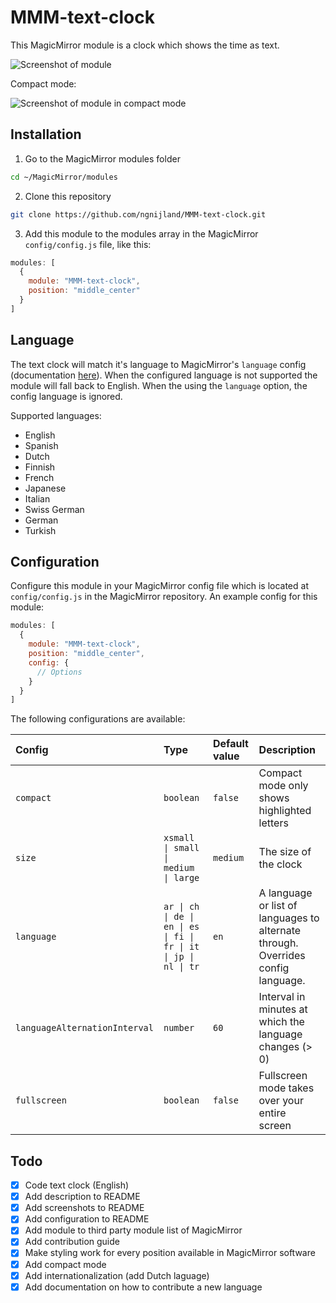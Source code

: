 # MMM-text-clock

This MagicMirror module is a clock which shows the time as text.

![Screenshot of module](https://github.com/ngnijland/MMM-text-clock/raw/master/screenshots/MMM-text-clock-screenshot.png)

Compact mode:

![Screenshot of module in compact mode](https://github.com/ngnijland/MMM-text-clock/raw/master/screenshots/MMM-text-clock-screenshot-compact.png)

## Installation

1. Go to the MagicMirror modules folder

```bash
cd ~/MagicMirror/modules
```

2. Clone this repository

```bash
git clone https://github.com/ngnijland/MMM-text-clock.git
```

3. Add this module to the modules array in the MagicMirror `config/config.js` file, like this:

```javascript
modules: [
  {
    module: "MMM-text-clock",
    position: "middle_center"
  }
]
```

## Language

The text clock will match it's language to MagicMirror's `language` config (documentation [here](https://docs.magicmirror.builders/getting-started/configuration.html#raspberry-specific)). When the configured language is not supported the module will fall back to English.
When the using the `language` option, the config language is ignored.

Supported languages:
- English
- Spanish
- Dutch
- Finnish
- French
- Japanese
- Italian
- Swiss German
- German
- Turkish

## Configuration

Configure this module in your MagicMirror config file which is located at `config/config.js` in the MagicMirror repository. An example config for this module:

```javascript
modules: [
  {
    module: "MMM-text-clock",
    position: "middle_center",
    config: {
      // Options
    }
  }
]
```

The following configurations are available:

Config                        | Type                                           | Default value  | Description
:-----------------------------|:-----------------------------------------------|:---------------|:------------
`compact`                     | `boolean`                                      | `false`        | Compact mode only shows highlighted letters
`size`                        | `xsmall \| small \| medium \| large`                     | `medium`       | The size of the clock
`language`                    | `ar \| ch \| de \| en \| es \| fi \| fr \| it \| jp \| nl \| tr` | `en`           | A language or list of languages to alternate through. Overrides config language.
`languageAlternationInterval` | `number`                                       | `60`           | Interval in minutes at which the language changes (> 0)
`fullscreen`                  | `boolean`                                      | `false`        | Fullscreen mode takes over your entire screen

## Todo
- [x] Code text clock (English)
- [x] Add description to README
- [x] Add screenshots to README
- [x] Add configuration to README
- [x] Add module to third party module list of MagicMirror
- [x] Add contribution guide
- [x] Make styling work for every position available in MagicMirror software
- [x] Add compact mode
- [x] Add internationalization (add Dutch laguage)
- [x] Add documentation on how to contribute a new language
